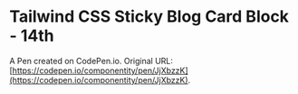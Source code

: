 # Tailwind CSS Sticky Blog Card Block - 14th

A Pen created on CodePen.io. Original URL: [https://codepen.io/componentity/pen/JjXbzzK](https://codepen.io/componentity/pen/JjXbzzK).


